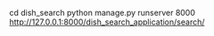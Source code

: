 cd dish_search 
python manage.py runserver 8000
http://127.0.0.1:8000/dish_search_application/search/ 
